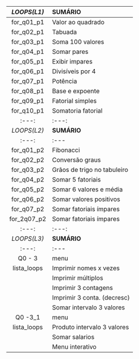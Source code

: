 |*LOOPS(L1)*|          **SUMÁRIO**        |
| :---:     |              :---           |
|for_q01_p1 | Valor ao quadrado           |
|for_q02_p1 | Tabuada                     |
|for_q03_p1 | Soma 100 valores            |
|for_q04_p1 | Somar pares                 |
|for_q05_p1 | Exibir impares              |
|for_q06_p1 | Divisíveis por 4            |
|for_q07_p1 | Potência                    |
|for_q08_p1 | Base e expoente             |
|for_q09_p1 | Fatorial simples            |
|for_q10_p1 | Somatoria fatorial          |
| :---:     |             :---:           |
|*LOOPS(L2)*|         **SUMÁRIO**         |
| :---:     |           :---              |
|for_q01_p2 | Fibonacci                   |
|for_q02_p2 | Conversão graus             |
|for_q03_p2 | Grãos de trigo no tabuleiro |
|for_q04_p2 | Somar 5 fatoriais           |
|for_q05_p2 | Somar 6 valores e média     |
|for_q06_p2 | Somar valores positivos     |
|for_q07_p2 | Somar fatoriais ímpares     |
|for_2q07_p2| Somar fatoriais ímpares     |
| :---:     |             :---:           |
|*LOOPS(L3)*|         **SUMÁRIO**         |
| :---:     |              :---           |
|  Q0 - 3   |            menu             |
|lista_loops| Imprimir nomes x vezes      |
|           | Imprimir múltiplos          |
|           | Imprimir 3 contagens        |
|           | Imprimir 3 conta. (decresc) |
|           | Somar intervalo 3 valores   |
|  Q0 -3_1  |            menu             |
|lista_loops| Produto intervalo 3 valores |
|           | Somar salarios              |
|           | Menu interativo             |









